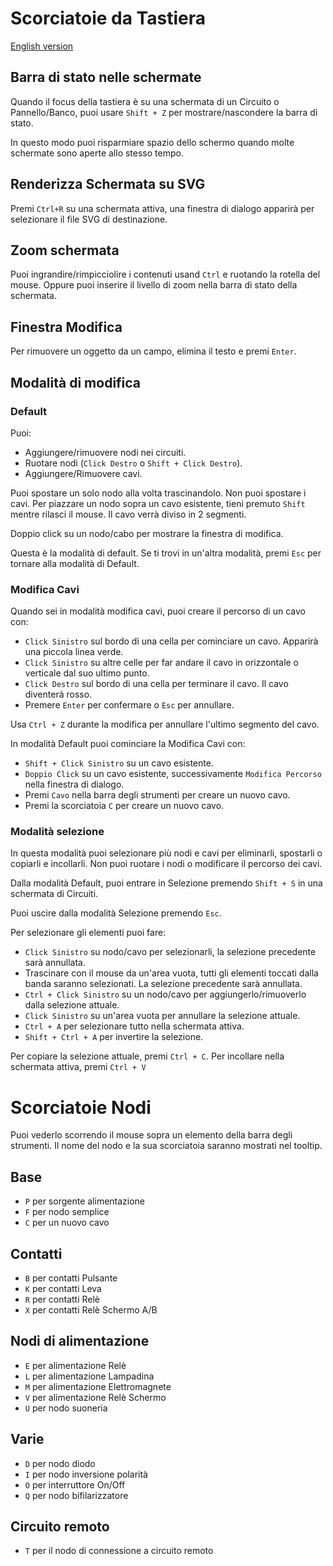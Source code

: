 # Scorciatoie da Tastiera

[English version](SHORTCUTS.md)

## Barra di stato nelle schermate

Quando il focus della tastiera è su una schermata di un Circuito o Pannello/Banco,
puoi usare `Shift + Z` per mostrare/nascondere la barra di stato.

In questo modo puoi risparmiare spazio dello schermo quando molte schermate sono aperte allo stesso tempo.

## Renderizza Schermata su SVG

Premi `Ctrl+R` su una schermata attiva, una finestra di dialogo apparirà per selezionare il file SVG di destinazione.

## Zoom schermata

Puoi ingrandire/rimpicciolire i contenuti usand `Ctrl` e ruotando la rotella del mouse.
Oppure puoi inserire il livello di zoom nella barra di stato della schermata.

## Finestra Modifica

Per rimuovere un oggetto da un campo, elimina il testo e premi `Enter`.

## Modalità di modifica

### Default

Puoi:
- Aggiungere/rimuovere nodi nei circuiti.
- Ruotare nodi (`Click Destro` o `Shift + Click Destro`).
- Aggiungere/Rimuovere cavi.

Puoi spostare un solo nodo alla volta trascinandolo. Non puoi spostare i cavi.
Per piazzare un nodo sopra un cavo esistente, tieni premuto `Shift` mentre rilasci il mouse. Il cavo verrà diviso in 2 segmenti.

Doppio click su un nodo/cabo per mostrare la finestra di modifica.

Questa è la modalità di default.
Se ti trovi in un'altra modalità, premi `Esc` per tornare alla modalità di Default.

### Modifica Cavi

Quando sei in modalità modifica cavi, puoi creare il percorso di un cavo con:
- `Click Sinistro` sul bordo di una cella per cominciare un cavo. Apparirà una piccola linea verde.
- `Click Sinistro` su altre celle per far andare il cavo in orizzontale o verticale dal suo ultimo punto.
- `Click Destro` sul bordo di una cella per terminare il cavo. Il cavo diventerà rosso.
- Premere `Enter` per confermare o `Esc` per annullare.

Usa `Ctrl + Z` durante la modifica per annullare l'ultimo segmento del cavo.

In modalità Default puoi cominciare la Modifica Cavi con:
- `Shift + Click Sinistro` su un cavo esistente.
- `Doppio Click` su un cavo esistente, successivamente `Modifica Percorso` nella finestra di dialogo.
- Premi `Cavo` nella barra degli strumenti per creare un nuovo cavo.
- Premi la scorciatoia `C` per creare un nuovo cavo.

### Modalità selezione

In questa modalità puoi selezionare più nodi e cavi per eliminarli, spostarli o copiarli e incollarli.
Non puoi ruotare i nodi o modificare il percorso dei cavi.

Dalla modalità Default, puoi entrare in Selezione premendo `Shift + S` in una schermata di Circuiti.

Puoi uscire dalla modalità Selezione premendo `Esc`.

Per selezionare gli elementi puoi fare:
- `Click Sinistro` su nodo/cavo per selezionarli, la selezione precedente sarà annullata.
- Trascinare con il mouse da un'area vuota, tutti gli elementi toccati dalla banda saranno selezionati. La selezione precedente sarà annullata.
- `Ctrl + Click Sinistro` su un nodo/cavo per aggiungerlo/rimuoverlo dalla selezione attuale.
- `Click Sinistro` su un'area vuota per annullare la selezione attuale.
- `Ctrl + A` per selezionare tutto nella schermata attiva.
- `Shift + Ctrl + A` per invertire la selezione.

Per copiare la selezione attuale, premi `Ctrl + C`.
Per incollare nella schermata attiva, premi `Ctrl + V`

# Scorciatoie Nodi

Puoi vederlo scorrendo il mouse sopra un elemento della barra degli strumenti.
Il nome del nodo e la sua scorciatoia saranno mostrati nel tooltip.

## Base
- `P` per sorgente alimentazione
- `F` per nodo semplice
- `C` per un nuovo cavo

## Contatti
- `B` per contatti Pulsante
- `K` per contatti Leva
- `R` per contatti Relè
- `X` per contatti Relè Schermo A/B

## Nodi di alimentazione
- `E` per alimentazione Relè
- `L` per alimentazione Lampadina
- `M` per alimentazione Elettromagnete
- `V` per alimentazione Relè Schermo
- `U` per nodo suoneria

## Varie
- `D` per nodo diodo
- `I` per nodo inversione polarità
- `O` per interruttore On/Off
- `Q` per nodo bifilarizzatore

## Circuito remoto
- `T` per il nodo di connessione a circuito remoto

